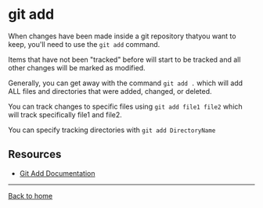 # git add

When changes have been made inside a git repository thatyou want to keep, you'll need to use the `git add` command.

Items that have not been "tracked" before will start to be tracked and all other changes will be marked as modified.

Generally, you can get away with the command `git add .` which will add ALL files and directories that were added, changed, or deleted.

You can track changes to specific files using `git add file1 file2` which will track specifically file1 and file2.

You can specify tracking directories with `git add DirectoryName`

## Resources
- [Git Add Documentation](https://git-scm.com/docs/git-add)

---

[Back to home](../README.md)